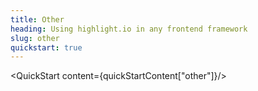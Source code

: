 ```yaml
---
title: Other
heading: Using highlight.io in any frontend framework
slug: other
quickstart: true
---
```


<QuickStart content={quickStartContent["other"]}/>
